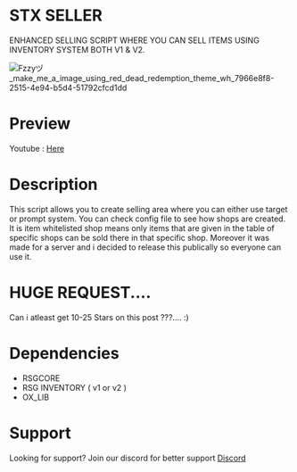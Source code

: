 # STX SELLER

ENHANCED SELLING SCRIPT WHERE YOU CAN SELL ITEMS USING INVENTORY SYSTEM BOTH V1 & V2.

![Fzzyヅ_make_me_a_image_using_red_dead_redemption_theme_wh_7966e8f8-2515-4e94-b5d4-51792cfcd1dd](https://github.com/user-attachments/assets/1ebd9ad3-173e-4cab-8b5b-779a97ed1d0f)


# Preview

Youtube : [Here](https://youtu.be/ibPgG2rEfyM)

# Description

This script allows you to create selling area where you can either use target or prompt system. You can check config file to see how shops are created. It is item whitelisted shop means only items that are given in the table of specific shops can be sold there in that specific shop. Moreover it was made for a server and i decided to release this publically so everyone can use it.

# HUGE REQUEST....

Can i atleast get 10-25 Stars on this post ???.... :)

# Dependencies

- RSGCORE
- RSG INVENTORY ( v1 or v2 )
- OX_LIB

# Support

Looking for support?
Join our discord for better support
[Discord](https://discord.gg/fPjSxEHFMt)
